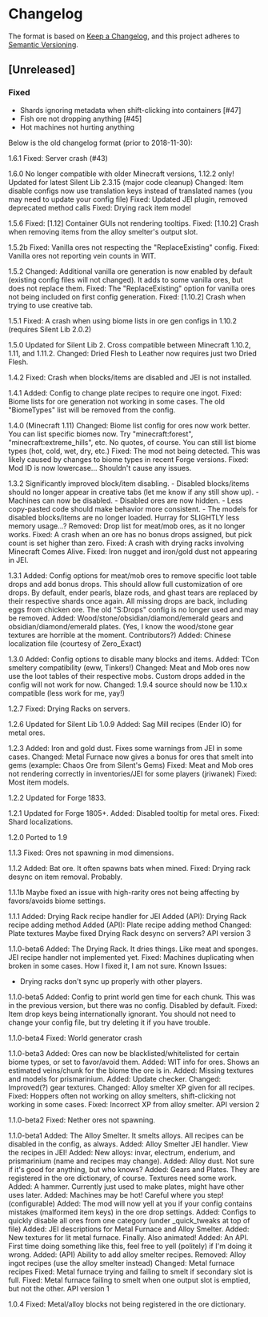 # Changelog

The format is based on [Keep a Changelog](https://keepachangelog.com/en/1.0.0/),
and this project adheres to [Semantic Versioning](https://semver.org/spec/v2.0.0.html).

## [Unreleased]
### Fixed
- Shards ignoring metadata when shift-clicking into containers [#47]
- Fish ore not dropping anything [#45]
- Hot machines not hurting anything

Below is the old changelog format (prior to 2018-11-30):

1.6.1
Fixed: Server crash (#43)

1.6.0
No longer compatible with older Minecraft versions, 1.12.2 only!
Updated for latest Silent Lib 2.3.15 (major code cleanup)
Changed: Item disable configs now use translation keys instead of translated names (you may need to update your config file)
Fixed: Updated JEI plugin, removed deprecated method calls
Fixed: Drying rack item model

1.5.6
Fixed: [1.12] Container GUIs not rendering tooltips.
Fixed: [1.10.2] Crash when removing items from the alloy smelter's output slot.

1.5.2b
Fixed: Vanilla ores not respecting the "ReplaceExisting" config.
Fixed: Vanilla ores not reporting vein counts in WIT.

1.5.2
Changed: Additional vanilla ore generation is now enabled by default (existing config files will not changed). It adds to some vanilla ores, but does not replace them.
Fixed: The "ReplaceExisting" option for vanilla ores not being included on first config generation.
Fixed: [1.10.2] Crash when trying to use creative tab.

1.5.1
Fixed: A crash when using biome lists in ore gen configs in 1.10.2 (requires Silent Lib 2.0.2)

1.5.0
Updated for Silent Lib 2. Cross compatible between Minecraft 1.10.2, 1.11, and 1.11.2.
Changed: Dried Flesh to Leather now requires just two Dried Flesh.

1.4.2
Fixed: Crash when blocks/items are disabled and JEI is not installed.

1.4.1
Added: Config to change plate recipes to require one ingot.
Fixed: Biome lists for ore generation not working in some cases. The old "BiomeTypes" list will be removed from the config.

1.4.0 (Minecraft 1.11)
Changed: Biome list config for ores now work better. You can list specific biomes now. Try "minecraft:forest", "minecraft:extreme_hills", etc. No quotes, of course. You can still list biome types (hot, cold, wet, dry, etc.)
Fixed: The mod not being detected. This was likely caused by changes to biome types in recent Forge versions.
Fixed: Mod ID is now lowercase... Shouldn't cause any issues.

1.3.2
Significantly improved block/item disabling.
    - Disabled blocks/items should no longer appear in creative tabs (let me know if any still show up).
    - Machines can now be disabled.
    - Disabled ores are now hidden.
    - Less copy-pasted code should make behavior more consistent.
    - The models for disabled blocks/items are no longer loaded. Hurray for SLIGHTLY less memory usage...?
Removed: Drop list for meat/mob ores, as it no longer works.
Fixed: A crash when an ore has no bonus drops assigned, but pick count is set higher than zero.
Fixed: A crash with drying racks involving Minecraft Comes Alive.
Fixed: Iron nugget and iron/gold dust not appearing in JEI.

1.3.1
Added: Config options for meat/mob ores to remove specific loot table drops and add bonus drops. This should allow full customization of ore drops. By default, ender pearls, blaze rods, and ghast tears are replaced by their respective shards once again. All missing drops are back, including eggs from chicken ore. The old "S:Drops" config is no longer used and may be removed.
Added: Wood/stone/obsidian/diamond/emerald gears and obsidian/diamond/emerald plates. (Yes, I know the wood/stone gear textures are horrible at the moment. Contributors?)
Added: Chinese localization file (courtesy of Zero_Exact)

1.3.0
Added: Config options to disable many blocks and items.
Added: TCon smeltery compatibility (eww, Tinkers!)
Changed: Meat and Mob ores now use the loot tables of their respective mobs. Custom drops added in the config will not work for now.
Changed: 1.9.4 source should now be 1.10.x compatible (less work for me, yay!)

1.2.7
Fixed: Drying Racks on servers.

1.2.6
Updated for Silent Lib 1.0.9
Added: Sag Mill recipes (Ender IO) for metal ores.

1.2.3
Added: Iron and gold dust. Fixes some warnings from JEI in some cases.
Changed: Metal Furnace now gives a bonus for ores that smelt into gems (example: Chaos Ore from Silent's Gems)
Fixed: Meat and Mob ores not rendering correctly in inventories/JEI for some players (jriwanek)
Fixed: Most item models.

1.2.2
Updated for Forge 1833.

1.2.1
Updated for Forge 1805+.
Added: Disabled tooltip for metal ores.
Fixed: Shard localizations.

1.2.0
Ported to 1.9

1.1.3
Fixed: Ores not spawning in mod dimensions.

1.1.2
Added: Bat ore. It often spawns bats when mined.
Fixed: Drying rack desync on item removal. Probably.

1.1.1b
Maybe fixed an issue with high-rarity ores not being affecting by favors/avoids biome settings.

1.1.1
Added: Drying Rack recipe handler for JEI
Added (API): Drying Rack recipe adding method
Added (API): Plate recipe adding method
Changed: Plate textures
Maybe fixed Drying Rack desync on servers?
API version 3

1.1.0-beta6
Added: The Drying Rack. It dries things. Like meat and sponges. JEI recipe handler not implemented yet.
Fixed: Machines duplicating when broken in some cases. How I fixed it, I am not sure.
Known Issues:
- Drying racks don't sync up properly with other players.

1.1.0-beta5
Added: Config to print world gen time for each chunk. This was in the previous version, but there was no config. Disabled by default.
Fixed: Item drop keys being internationally ignorant. You should not need to change your config file, but try deleting it if you have trouble.

1.1.0-beta4
Fixed: World generator crash

1.1.0-beta3
Added: Ores can now be blacklisted/whitelisted for certain biome types, or set to favor/avoid them.
Added: WIT info for ores. Shows an estimated veins/chunk for the biome the ore is in.
Added: Missing textures and models for prismarinium.
Added: Update checker.
Changed: Improved(?) gear textures.
Changed: Alloy smelter XP given for all recipes.
Fixed: Hoppers often not working on alloy smelters, shift-clicking not working in some cases.
Fixed: Incorrect XP from alloy smelter.
API version 2

1.1.0-beta2
Fixed: Nether ores not spawning.

1.1.0-beta1
Added: The Alloy Smelter. It smelts alloys. All recipes can be disabled in the config, as always.
Added: Alloy Smelter JEI handler. View the recipes in JEI!
Added: New alloys: invar, electrum, enderium, and prismarinium (name and recipes may change).
Added: Alloy dust. Not sure if it's good for anything, but who knows?
Added: Gears and Plates. They are registered in the ore dictionary, of course. Textures need some work.
Added: A hammer. Currently just used to make plates, might have other uses later.
Added: Machines may be hot! Careful where you step! (configurable)
Added: The mod will now yell at you if your config contains mistakes (malformed item keys) in the ore drop settings.
Added: Configs to quickly disable all ores from one category (under _quick_tweaks at top of file)
Added: JEI descriptions for Metal Furnace and Alloy Smelter.
Added: New textures for lit metal furnace. Finally. Also animated!
Added: An API. First time doing something like this, feel free to yell (politely) if I'm doing it wrong.
Added: (API) Ability to add alloy smelter recipes.
Removed: Alloy ingot recipes (use the alloy smelter instead)
Changed: Metal furnace recipes
Fixed: Metal furnace trying and failing to smelt if secondary slot is full.
Fixed: Metal furnace failing to smelt when one output slot is emptied, but not the other.
API version 1

1.0.4
Fixed: Metal/alloy blocks not being registered in the ore dictionary.